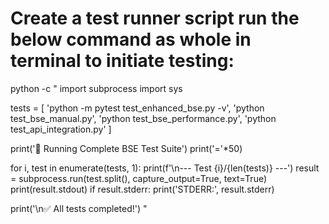 # Create a test runner script run the below command as whole in terminal to initiate testing:

python -c "
import subprocess
import sys

tests = [
    'python -m pytest test_enhanced_bse.py -v',
    'python test_bse_manual.py',
    'python test_bse_performance.py',
    'python test_api_integration.py'
]

print('🧪 Running Complete BSE Test Suite')
print('='*50)

for i, test in enumerate(tests, 1):
    print(f'\n--- Test {i}/{len(tests)} ---')
    result = subprocess.run(test.split(), capture_output=True, text=True)
    print(result.stdout)
    if result.stderr:
        print('STDERR:', result.stderr)

print('\n✅ All tests completed!')
"
